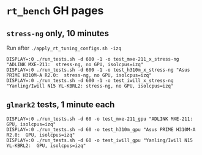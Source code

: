 # `rt_bench` GH pages

## `stress-ng` only, 10 minutes

Run after `./apply_rt_tuning_configs.sh -izq`

```
DISPLAY=:0 ./run_tests.sh -d 600 -1 -o test_mxe-211_x_stress-ng "ADLINK MXE-211:  stress-ng, no GPU, isolcpus=izq"
DISPLAY=:0 ./run_tests.sh -d 600 -1 -o test_h310m_x_stress-ng "Asus PRIME H310M-A R2.0:  stress-ng, no GPU, isolcpus=izq"
DISPLAY=:0 ./run_tests.sh -d 600 -1 -o test_iwill_x_stress-ng "Yanling/Iwill N15 YL-KBRL2: stress-ng, no GPU, isolcpus=izq"
```

## `glmark2` tests, 1 minute each

```
DISPLAY=:0 ./run_tests.sh -d 60 -o test_mxe-211_gpu "ADLINK MXE-211:  GPU, isolcpus=izq"
DISPLAY=:0 ./run_tests.sh -d 60 -o test_h310m_gpu "Asus PRIME H310M-A R2.0:  GPU, isolcpus=izq"
DISPLAY=:0 ./run_tests.sh -d 60 -o test_iwill_gpu "Yanling/Iwill N15 YL-KBRL2:  GPU, isolcpus=izq"
```
